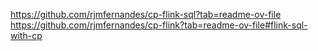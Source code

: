 https://github.com/rjmfernandes/cp-flink-sql?tab=readme-ov-file
https://github.com/rjmfernandes/cp-flink?tab=readme-ov-file#flink-sql-with-cp